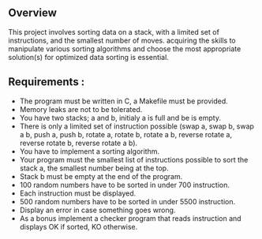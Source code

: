 ## Overview

This project involves sorting data on a stack, with a limited set of instructions, and the smallest number of moves. acquiring the skills to manipulate various sorting algorithms and choose the most appropriate solution(s) for optimized data sorting is essential.

## Requirements :

-   The program must be written in C, a Makefile must be provided.
-   Memory leaks are not to be tolerated.
-   You have two stacks; a and b, initialy a is full and be is empty.
-   There is only a limited set of instruction possible (swap a, swap b, swap a b, push a, push b, rotate a, rotate b, rotate a b, reverse rotate a, reverse rotate b, reverse rotate a b).
-   You have to implement a sorting algorithm.
-   Your program must the smallest list of instructions possible to sort the stack a, the smallest number being at the top.
-   Stack b must be empty at the end of the program.
-   100 random numbers have to be sorted in under 700 instruction.
-   Each instruction must be displayed.
-   500 random numbers have to be sorted in under 5500 instruction.
-   Display an error in case something goes wrong.
-   As a bonus implement a checker program that reads instruction and displays OK if sorted, KO otherwise.
